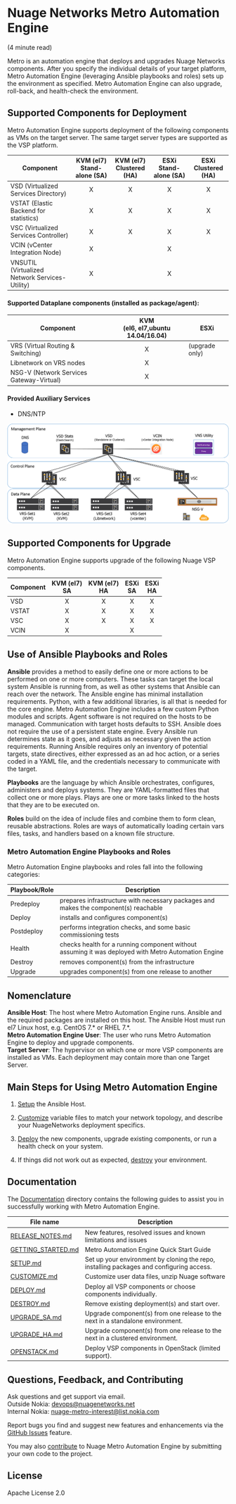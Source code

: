 # Nuage Networks Metro Automation Engine
(4 minute read)  

Metro is an automation engine that deploys and upgrades Nuage Networks components.
After you specify the individual details of your target platform, Metro Automation Engine (leveraging Ansible playbooks and roles) sets up the environment as specified. Metro Automation Engine can also upgrade, roll-back, and health-check the environment.

## Supported Components for Deployment
Metro Automation Engine supports deployment of the following components as VMs on the target server. The same target server types are supported as the VSP platform.

Component | KVM (el7)<br>Stand-alone (SA) | KVM (el7)<br>Clustered (HA) | ESXi<br>Stand-alone (SA) | ESXi<br>Clustered (HA)
------- | :---: | :---: | :----: | :---:
VSD (Virtualized Services Directory) | X | X | X | X
VSTAT (Elastic Backend for statistics) | X | X | X | X
VSC (Virtualized Services Controller) | X | X | X | X
VCIN (vCenter Integration Node) | X |  | X |
VNSUTIL<br>(Virtualized Network Services-Utility) | X |  | X |

#### Supported Dataplane components (installed as package/agent):

Component |  KVM <br>(el6, el7,ubuntu 14.04/16.04) | ESXi
--------- | :----: | -------
VRS (Virtual Routing & Switching) | X | (upgrade only)
Libnetwork on VRS nodes  | X |
NSG-V (Network Services Gateway-Virtual) |  X |

#### Provided Auxiliary Services
* DNS/NTP

![topology](topology.png)

## Supported Components for Upgrade
Metro Automation Engine supports upgrade of the following Nuage VSP components.

Component | KVM (el7)<br> SA | KVM (el7)<br> HA | ESXi<br>SA | ESXi<br>HA
------- | :---: | :---: | :----: | :---:
VSD | X | X | X | X
VSTAT | X | X | X | X
VSC | X | X | X | X
VCIN | X |  | X |

## Use of Ansible Playbooks and Roles
**Ansible** provides a method to easily define one or more actions to be performed on one or more computers. These tasks can target the local system Ansible is running from, as well as other systems that Ansible can reach over the network. The Ansible engine has minimal installation requirements. Python, with a few additional libraries, is all that is needed for the core engine. Metro Automation Engine includes a few custom Python modules and scripts. Agent software is not required on the hosts to be managed. Communication with target hosts defaults to SSH. Ansible does not require the use of a persistent state engine. Every Ansible run determines state as it goes, and adjusts as necessary given the action requirements. Running Ansible requires only an inventory of potential targets, state directives, either expressed as an ad hoc action, or a series coded in a YAML file, and the credentials necessary to communicate with the target.

**Playbooks** are the language by which Ansible orchestrates, configures, administers and deploys systems. They are YAML-formatted files that collect one or more plays. Plays are one or more tasks linked to the hosts that they are to be executed on.

**Roles** build on the idea of include files and combine them to form clean, reusable abstractions. Roles are ways of automatically loading certain vars files, tasks, and handlers based on a known file structure.

### Metro Automation Engine Playbooks and Roles
Metro Automation Engine playbooks and roles fall into the following categories:

Playbook/Role | Description |
------------- | ----------- |
Predeploy | prepares infrastructure with necessary packages and makes the component(s) reachable |
Deploy | installs and configures component(s) |
Postdeploy | performs integration checks, and some basic commissioning tests |
Health | checks health for a running component without assuming it was deployed with Metro Automation Engine |
Destroy | removes component(s) from the infrastructure |
Upgrade | upgrades component(s) from one release to another |

## Nomenclature  
**Ansible Host**: The host where Metro Automation Engine runs. Ansible and the required packages are installed on this host. The Ansible Host must run el7 Linux host, e.g. CentOS 7.* or RHEL 7.*.  
**Metro Automation Engine User**: The user who runs Metro Automation Engine to deploy and upgrade components.  
**Target Server**: The hypervisor on which one or more VSP components are installed as VMs. Each deployment may contain more than one Target Server.  

## Main Steps for Using Metro Automation Engine

1. [Setup](Documentation/SETUP.md) the Ansible Host.

2. [Customize](Documentation/CUSTOMIZE.md) variable files to match your network topology, and describe your NuageNetworks deployment specifics.

3. [Deploy](Documentation/DEPLOY.md) the new components, upgrade existing components, or run a health check on your system.

4. If things did not work out as expected, [destroy](Documentation/DESTROY.md) your environment.


## Documentation
The [Documentation](Documentation/) directory contains the following guides to assist you in successfully working with Metro Automation Engine.

File name | Description
--------- | --------
[RELEASE_NOTES.md](Documentation/RELEASE_NOTES.md) | New features, resolved issues and known limitations and issues
[GETTING_STARTED.md](Documentation/GETTING_STARTED.md) | Metro Automation Engine Quick Start Guide
[SETUP.md](Documentation/SETUP.md) | Set up your environment by cloning the repo, installing packages and configuring access.
[CUSTOMIZE.md](Documentation/CUSTOMIZE.md) | Customize user data files, unzip Nuage software
[DEPLOY.md](Documentation/DEPLOY.md) | Deploy all VSP components or choose components individually.
[DESTROY.md](Documentation/DESTROY.md) | Remove existing deployment(s) and start over.
[UPGRADE_SA.md](Documentation/UPGRADE_SA.md) | Upgrade component(s) from one release to the next in a standalone environment.
[UPGRADE_HA.md](Documentation/UPGRADE_HA.md) | Upgrade component(s) from one release to the next in a clustered environment.
[OPENSTACK.md](Documentation/OPENSTACK.md) | Deploy VSP components in OpenStack (limited support).


## Questions, Feedback, and Contributing
Ask questions and get support via email.  
  Outside Nokia: [devops@nuagenetworks.net](mailto:deveops@nuagenetworks.net "send email to nuage-metro project")  
  Internal Nokia: [nuage-metro-interest@list.nokia.com](mailto:nuage-metro-interest@list.nokia.com "send email to nuage-metro project")

Report bugs you find and suggest new features and enhancements via the [GitHub Issues](https://github.com/nuagenetworks/nuage-metro/issues "nuage-metro issues") feature.

You may also [contribute](CONTRIBUTING.md) to Nuage Metro Automation Engine by submitting your own code to the project.

## License
Apache License 2.0
